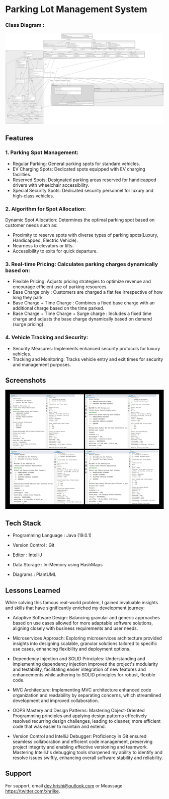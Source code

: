 # Parking Lot Management System


### Class Diagram :

![User defined Board size, players, symbols](https://github.com/hrilke/Parking-Lot-Management-System/blob/master/Class%20Diagram.png)

## Features

### 1. Parking Spot Management:
- Regular Parking: General parking spots for standard vehicles.
- EV Charging Spots: Dedicated spots equipped with EV charging facilities.
- Reserved Spots: Designated parking areas reserved for handicapped drivers with wheelchair accessibility.
- Special Security Spots: Dedicated security personnel for luxury and high-class vehicles.

### 2. Algorithm for Spot Allocation:
Dynamic Spot Allocation: Determines the optimal parking spot based on customer needs such as:
- Proximity to reserve spots with diverse types of parking spots(Luxury, Handicapped, Electric Vehicle).
- Nearness to elevators or lifts.
- Accessibility to exits for quick departure.

### 3. Real-time Pricing: Calculates parking charges dynamically based on:
- Flexible Pricing: Adjusts pricing strategies to optimize revenue and encourage efficient use of parking resources.
- Base Charge only : Customers are charged a flat fee irrespective of how long they park
- Base Charge + Time Charge : Combines a fixed base charge with an additional charge based on the time parked.
- Base Charge + Time Charge + Surge charge : Includes a fixed time charge and adjusts the base charge dynamically based on demand (surge pricing).  

### 4. Vehicle Tracking and Security:
- Security Measures: Implements enhanced security protocols for luxury vehicles.
- Tracking and Monitoring: Tracks vehicle entry and exit times for security and management purposes. 

## Screenshots

![User defined Board size, players, symbols](https://github.com/hrilke/Parking-Lot-Management-System/blob/master/Screenshots.png)


## Tech Stack

- Programming Language : Java (19.0.1)

- Version Control : Git

- Editor : IntelliJ

- Data Storage : In-Memory using HashMaps

- Diagrams : PlantUML

## Lessons Learned

While solving this famous real-world problem, I gained invaluable insights and skills that have significantly enriched my development journey:

- Adaptive Software Design: Balancing granular and generic approaches based on use cases allowed for more adaptable software solutions, aligning closely with business requirements and user needs.

- Microservices Approach: Exploring microservices architecture provided insights into designing scalable, granular solutions tailored to specific use cases, enhancing flexibility and deployment options.

- Dependency Injection and SOLID Principles: Understanding and implementing dependency injection improved the project's modularity and testability, facilitating easier integration of new features and enhancements while adhering to SOLID principles for robust, flexible code.

- MVC Architecture: Implementing MVC architecture enhanced code organization and readability by separating concerns, which streamlined development and improved collaboration.

- OOPS Mastery and Design Patterns: Mastering Object-Oriented Programming principles and applying design patterns effectively resolved recurring design challenges, leading to cleaner, more efficient code that was easier to maintain and extend.

- Version Control and IntelliJ Debugger: Proficiency in Git ensured seamless collaboration and efficient code management, preserving project integrity and enabling effective versioning and teamwork. Mastering IntelliJ's debugging tools sharpened my ability to identify and resolve issues swiftly, enhancing overall software stability and reliability.

## Support

For support, email dev.hrishi@outlook.com or Meassage https://twitter.com/xhrilke.
